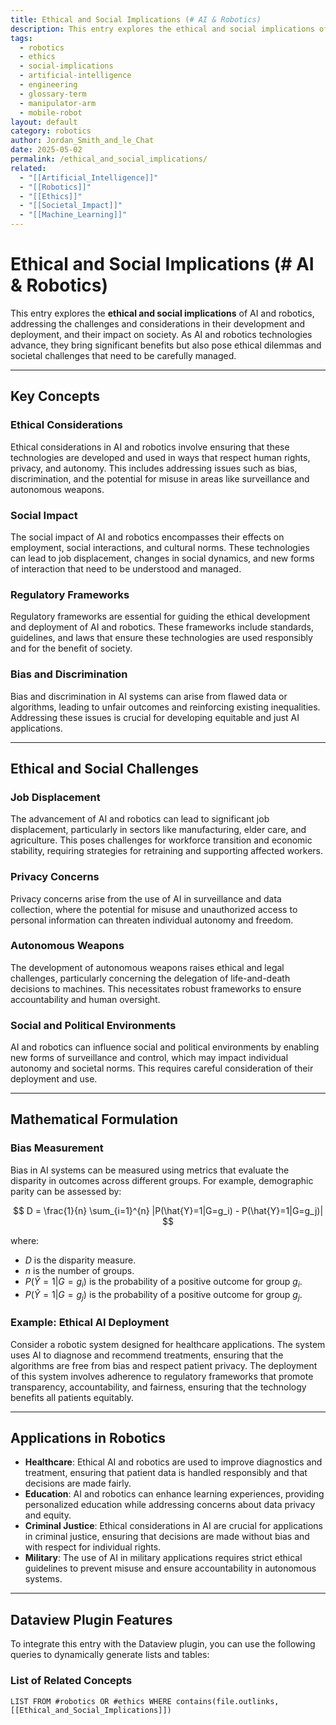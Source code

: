 ```yaml
---
title: Ethical and Social Implications (# AI & Robotics)
description: This entry explores the ethical and social implications of AI and robotics, addressing the challenges and considerations in their development and deployment, and their impact on society.
tags:
  - robotics
  - ethics
  - social-implications
  - artificial-intelligence
  - engineering
  - glossary-term
  - manipulator-arm
  - mobile-robot
layout: default
category: robotics
author: Jordan_Smith_and_le_Chat
date: 2025-05-02
permalink: /ethical_and_social_implications/
related:
  - "[[Artificial_Intelligence]]"
  - "[[Robotics]]"
  - "[[Ethics]]"
  - "[[Societal_Impact]]"
  - "[[Machine_Learning]]"
---
```


# Ethical and Social Implications (# AI & Robotics)

This entry explores the **ethical and social implications** of AI and robotics, addressing the challenges and considerations in their development and deployment, and their impact on society. As AI and robotics technologies advance, they bring significant benefits but also pose ethical dilemmas and societal challenges that need to be carefully managed.

---

## Key Concepts

### Ethical Considerations

Ethical considerations in AI and robotics involve ensuring that these technologies are developed and used in ways that respect human rights, privacy, and autonomy. This includes addressing issues such as bias, discrimination, and the potential for misuse in areas like surveillance and autonomous weapons.

### Social Impact

The social impact of AI and robotics encompasses their effects on employment, social interactions, and cultural norms. These technologies can lead to job displacement, changes in social dynamics, and new forms of interaction that need to be understood and managed.

### Regulatory Frameworks

Regulatory frameworks are essential for guiding the ethical development and deployment of AI and robotics. These frameworks include standards, guidelines, and laws that ensure these technologies are used responsibly and for the benefit of society.

### Bias and Discrimination

Bias and discrimination in AI systems can arise from flawed data or algorithms, leading to unfair outcomes and reinforcing existing inequalities. Addressing these issues is crucial for developing equitable and just AI applications.

---

## Ethical and Social Challenges

### Job Displacement

The advancement of AI and robotics can lead to significant job displacement, particularly in sectors like manufacturing, elder care, and agriculture. This poses challenges for workforce transition and economic stability, requiring strategies for retraining and supporting affected workers.

### Privacy Concerns

Privacy concerns arise from the use of AI in surveillance and data collection, where the potential for misuse and unauthorized access to personal information can threaten individual autonomy and freedom.

### Autonomous Weapons

The development of autonomous weapons raises ethical and legal challenges, particularly concerning the delegation of life-and-death decisions to machines. This necessitates robust frameworks to ensure accountability and human oversight.

### Social and Political Environments

AI and robotics can influence social and political environments by enabling new forms of surveillance and control, which may impact individual autonomy and societal norms. This requires careful consideration of their deployment and use.

---

## Mathematical Formulation

### Bias Measurement

Bias in AI systems can be measured using metrics that evaluate the disparity in outcomes across different groups. For example, demographic parity can be assessed by:

$$
D = \frac{1}{n} \sum_{i=1}^{n} |P(\hat{Y}=1|G=g_i) - P(\hat{Y}=1|G=g_j)|
$$

where:
- $D$ is the disparity measure.
- $n$ is the number of groups.
- $P(\hat{Y}=1|G=g_i)$ is the probability of a positive outcome for group $g_i$.
- $P(\hat{Y}=1|G=g_j)$ is the probability of a positive outcome for group $g_j$.

### Example: Ethical AI Deployment

Consider a robotic system designed for healthcare applications. The system uses AI to diagnose and recommend treatments, ensuring that the algorithms are free from bias and respect patient privacy. The deployment of this system involves adherence to regulatory frameworks that promote transparency, accountability, and fairness, ensuring that the technology benefits all patients equitably.

---

## Applications in Robotics

- **Healthcare**: Ethical AI and robotics are used to improve diagnostics and treatment, ensuring that patient data is handled responsibly and that decisions are made fairly.
- **Education**: AI and robotics can enhance learning experiences, providing personalized education while addressing concerns about data privacy and equity.
- **Criminal Justice**: Ethical considerations in AI are crucial for applications in criminal justice, ensuring that decisions are made without bias and with respect for individual rights.
- **Military**: The use of AI in military applications requires strict ethical guidelines to prevent misuse and ensure accountability in autonomous systems.

---

## Dataview Plugin Features

To integrate this entry with the Dataview plugin, you can use the following queries to dynamically generate lists and tables:

### List of Related Concepts

```dataview
LIST FROM #robotics OR #ethics WHERE contains(file.outlinks, [[Ethical_and_Social_Implications]])
